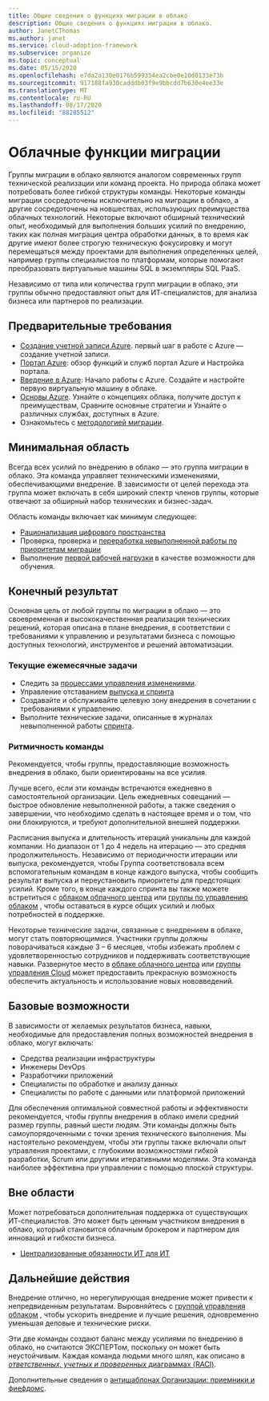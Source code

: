 ```yaml
---
title: Общие сведения о функциях миграции в облако
description: Общие сведения о функциях миграции в облако.
author: JanetCThomas
ms.author: janet
ms.service: cloud-adoption-framework
ms.subservice: organize
ms.topic: conceptual
ms.date: 05/15/2020
ms.openlocfilehash: e7da2a130e0176b599354ea2cbe0e10d0133e73b
ms.sourcegitcommit: 917188fa930cadddb03f9e9bbcdd7b630e4ee33e
ms.translationtype: MT
ms.contentlocale: ru-RU
ms.lasthandoff: 08/17/2020
ms.locfileid: "88285512"
---
```

# <a name="cloud-migration-functions"></a>Облачные функции миграции

Группы миграции в облако являются аналогом современных групп технической реализации или команд проекта. Но природа облака может потребовать более гибкой структуры команды. Некоторые команды миграции сосредоточены исключительно на миграции в облако, а другие сосредоточены на новшествах, использующих преимущества облачных технологий. Некоторые включают обширный технический опыт, необходимый для выполнения больших усилий по внедрению, таких как полная миграция центра обработки данных, в то время как другие имеют более строгую техническую фокусировку и могут перемещаться между проектами для выполнения определенных целей, например группы специалистов по платформам, которые помогают преобразовать виртуальные машины SQL в экземпляры SQL PaaS.

Независимо от типа или количества групп миграции в облако, эти группы обычно предоставляют опыт для ИТ-специалистов, для анализа бизнеса или партнеров по реализации.

## <a name="prerequisites"></a>Предварительные требования

- [Создание учетной записи Azure](/learn/modules/create-an-azure-account). первый шаг в работе с Azure — создание учетной записи.
- [Портал Azure](/learn/modules/tour-azure-portal): обзор функций и служб портал Azure и Настройка портала.
- [Введение в Azure](/learn/modules/welcome-to-azure): Начало работы с Azure. Создайте и настройте первую виртуальную машину в облаке.
- [Основы Azure](/learn/paths/azure-for-the-data-engineer). Узнайте о концепциях облака, получите доступ к преимуществам, Сравните основные стратегии и Узнайте о различных службах, доступных в Azure.
- Ознакомьтесь с [методологией миграции](../migrate/index.md).

## <a name="minimum-scope"></a>Минимальная область

Всегда всех усилий по внедрению в облако — это группа миграции в облако. Эта команда управляет техническими изменениями, обеспечивающими внедрение. В зависимости от целей перехода эта группа может включать в себя широкий спектр членов группы, которые отвечают за обширный набор технических и бизнес-задач.

Область команды включает как минимум следующее:

- [Рационализация цифрового пространства](../digital-estate/index.md)
- Проверка, проверка и [переработка невыполненной работы по приоритетам миграции](../migrate/migration-considerations/assess/release-iteration-backlog.md)
- Выполнение [первой рабочей нагрузки](../digital-estate/rationalize.md#select-the-first-workload) в качестве возможности для обучения.

## <a name="deliverable"></a>Конечный результат

Основная цель от любой группы по миграции в облако — это своевременная и высококачественная реализация технических решений, которая описана в плане внедрения, в соответствии с требованиями к управлению и результатами бизнеса с помощью доступных технологий, инструментов и решений автоматизации.

### <a name="ongoing-monthly-tasks"></a>Текущие ежемесячные задачи

- Следить за [процессами управления изменениями](../migrate/migration-considerations/prerequisites/technical-complexity.md).
- Управление отставанием [выпуска и спринта](../migrate/migration-considerations/assess/release-iteration-backlog.md)
- Создавайте и обслуживайте целевую зону внедрения в сочетании с требованиями к управлению.
- Выполните технические задачи, описанные в журналах невыполненной работы [спринта](../migrate/migration-considerations/assess/release-iteration-backlog.md).

### <a name="team-cadence"></a>Ритмичность команды

Рекомендуется, чтобы группы, предоставляющие возможность внедрения в облако, были ориентированы на все усилия.

Лучше всего, если эти команды встречаются ежедневно в самостоятельной организации. Цель ежедневных совещаний — быстрое обновление невыполненной работы, а также сведения о завершении, что необходимо сделать в настоящее время и о том, что они блокируются, и требуют дополнительной внешней поддержки.

Расписания выпуска и длительность итераций уникальны для каждой компании. Но диапазон от 1 до 4 недель на итерацию — это средняя продолжительность. Независимо от периодичности итерации или выпуска, рекомендуется, чтобы Группа соответствовала всем вспомогательным командам в конце каждого выпуска, чтобы сообщить результат выпуска и переустановить приоритеты для предстоящих усилий. Кроме того, в конце каждого спринта вы также можете встретиться с [облаком облачного центра](../organize/cloud-center-of-excellence.md) или [группы по управлению облаком](./cloud-governance.md) , чтобы оставаться в курсе общих усилий и любых потребностей в поддержке.

Некоторые технические задачи, связанные с внедрением в облаке, могут стать повторяющимися. Участники группы должны поворачиваться каждые 3 &ndash; 6 месяцев, чтобы избежать проблем с удовлетворенностью сотрудников и поддерживать соответствующие навыки. Развернутое место в [облаке облачного центра](../organize/cloud-center-of-excellence.md) или [группы управления Cloud](./cloud-governance.md) может предоставить прекрасную возможность обеспечить актуальность и использование новых нововведений.

## <a name="baseline-capability"></a>Базовые возможности

В зависимости от желаемых результатов бизнеса, навыки, необходимые для предоставления полных возможностей внедрения в облако, могут включать:

- Средства реализации инфраструктуры
- Инженеры DevOps
- Разработчики приложений
- Специалисты по обработке и анализу данных
- Специалисты по работе с данными или платформой приложений

Для обеспечения оптимальной совместной работы и эффективности рекомендуется, чтобы группы внедрения в облако имели средний размер группы, равный шести людям. Эти команды должны быть самоупорядоченными с точки зрения технического выполнения. Мы настоятельно рекомендуем, чтобы эти группы также включали опыт управления проектами, с глубокими возможностями гибкой разработки, Scrum или другими итеративными моделями. Эта команда наиболее эффективна при управлении с помощью плоской структуры.

## <a name="out-of-scope"></a>Вне области

Может потребоваться дополнительная поддержка от существующих ИТ-специалистов. Это может быть ценным участником внедрения в облако, который становится облачным брокером и партнером для инноваций и гибкости бизнеса.

- [Централизованные обязанности ИТ для ИТ](../organize/central-it.md)

## <a name="whats-next"></a>Дальнейшие действия

Внедрение отлично, но нерегулирующая внедрение может привести к непредвиденным результатам. Выровняйтесь с [группой управления облаком](./cloud-governance.md) , чтобы ускорить внедрение и лучшие решения, одновременно уменьшая деловые и технические риски.

Эти две команды создают баланс между усилиями по внедрению в облако, но считаются ЭКСПЕРТом, поскольку он может быть неустойчивым. Каждая команда людьми много шляп, как описано в [ *ответственных, учетных и проверенных* диаграммах (RACI)](../organize/raci-alignment.md).

Дополнительные сведения о [антишаблонах Организации: приемники и фиефдомс](../organize/fiefdoms-silos.md).